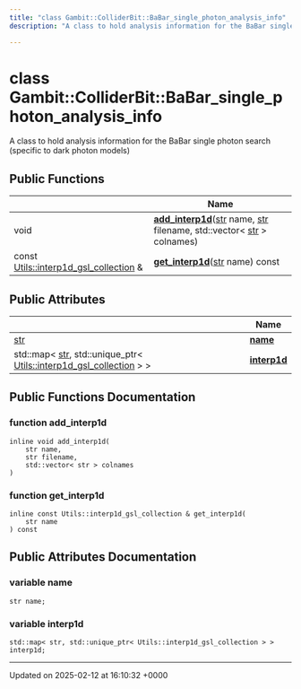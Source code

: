 ```yaml
---
title: "class Gambit::ColliderBit::BaBar_single_photon_analysis_info"
description: "A class to hold analysis information for the BaBar single photon search (specific to dark photon models) "

---
```


# class Gambit::ColliderBit::BaBar_single_photon_analysis_info



A class to hold analysis information for the BaBar single photon search (specific to dark photon models) 

## Public Functions

|                | Name           |
| -------------- | -------------- |
| void | **[add_interp1d](/documentation/code/classes/classgambit_1_1colliderbit_1_1babar__single__photon__analysis__info/#function-add-interp1d)**([str](/documentation/code/namespaces/namespacegambit/#typedef-str) name, [str](/documentation/code/namespaces/namespacegambit/#typedef-str) filename, std::vector< [str](/documentation/code/namespaces/namespacegambit/#typedef-str) > colnames) |
| const [Utils::interp1d_gsl_collection](/documentation/code/classes/classgambit_1_1utils_1_1interp1d__gsl__collection/) & | **[get_interp1d](/documentation/code/classes/classgambit_1_1colliderbit_1_1babar__single__photon__analysis__info/#function-get-interp1d)**([str](/documentation/code/namespaces/namespacegambit/#typedef-str) name) const |

## Public Attributes

|                | Name           |
| -------------- | -------------- |
| [str](/documentation/code/namespaces/namespacegambit/#typedef-str) | **[name](/documentation/code/classes/classgambit_1_1colliderbit_1_1babar__single__photon__analysis__info/#variable-name)**  |
| std::map< [str](/documentation/code/namespaces/namespacegambit/#typedef-str), std::unique_ptr< [Utils::interp1d_gsl_collection](/documentation/code/classes/classgambit_1_1utils_1_1interp1d__gsl__collection/) > > | **[interp1d](/documentation/code/classes/classgambit_1_1colliderbit_1_1babar__single__photon__analysis__info/#variable-interp1d)**  |

## Public Functions Documentation

### function add_interp1d

```
inline void add_interp1d(
    str name,
    str filename,
    std::vector< str > colnames
)
```


### function get_interp1d

```
inline const Utils::interp1d_gsl_collection & get_interp1d(
    str name
) const
```


## Public Attributes Documentation

### variable name

```
str name;
```


### variable interp1d

```
std::map< str, std::unique_ptr< Utils::interp1d_gsl_collection > > interp1d;
```


-------------------------------

Updated on 2025-02-12 at 16:10:32 +0000